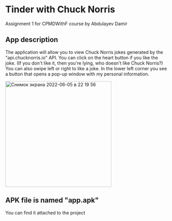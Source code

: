 # Tinder with Chuck Norris

Assignment 1 for CPMDWithF course by Abdulayev Damir

## App description

The application will allow you to view Chuck Norris jokes generated by the "api.chucknorris.io" API. You can click on the heart button if you like the joke. (If you don't like it, then you're lying, who doesn't like Chuck Norris?) You can also swipe left or right to like a joke. In the lower left corner you see a button that opens a pop-up window with my personal information.

<img width="330" alt="Снимок экрана 2022-06-05 в 22 19 56" src="https://user-images.githubusercontent.com/70011787/172067030-6135fb72-5945-4b54-b3a9-98e10bb6debe.png">

## APK file is named "app.apk"

You can find it attached to the project
